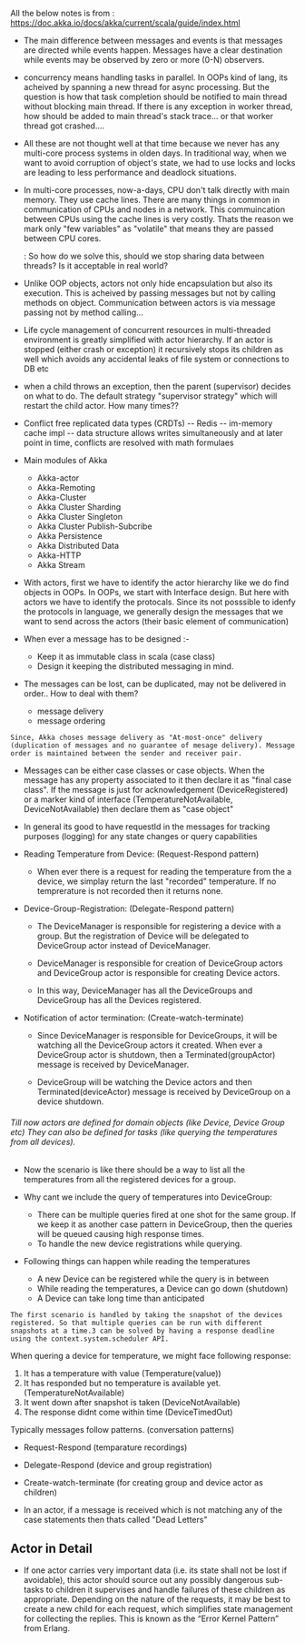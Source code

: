 All the below notes is from : https://doc.akka.io/docs/akka/current/scala/guide/index.html

* The main difference between messages and events is that messages are directed while events happen. Messages have a clear destination while events may be observed by zero or more (0-N) observers.
* concurrency means handling tasks in parallel. In OOPs kind of lang, its acheived by spanning a new thread for async processing. But the question is how that task completion should be notified to main thread without blocking main thread. If there is any exception in worker thread, how should be added to main thread's stack trace... or that worker thread got crashed....
* All these are not thought well at that time because we never has any multi-core process systems in olden days. In traditional way, when we want to avoid corruption of object's state, we had to use locks and locks are leading to less performance and deadlock situations.
* In multi-core processes, now-a-days, CPU don't talk directly with main memory. They use cache lines. There are many things in common in communication of CPUs and nodes in a network. This commuincation between CPUs using the cache lines is very costly. Thats the reason we mark only "few variables" as "volatile" that means they are passed between CPU cores.

	: So how do we solve this, should we stop sharing data between threads? Is it acceptable in real world?

* Unlike OOP objects, actors not only hide encapsulation but also its execution. This is acheived by passing messages but not by calling methods on object. Communication between actors is via message passing not by method calling...

* Life cycle management of concurrent resources in multi-threaded environment is greatly simplified with actor hierarchy. If an actor is stopped (either crash or exception) it recursively stops its children as well which avoids any accidental leaks of file system or connections to DB etc 

* when a child throws an exception, then the parent (supervisor) decides on what to do. The default strategy "supervisor strategy" which will restart the child actor. How many times??

* Conflict free replicated data types (CRDTs) -- Redis -- im-memory cache impl -- data structure allows writes simultaneously and at later point in time, conflicts are resolved with math formulaes

* Main modules of Akka
  - Akka-actor
  - Akka-Remoting
  - Akka-Cluster
  - Akka Cluster Sharding
  - Akka Cluster Singleton
  - Akka Cluster Publish-Subcribe
  - Akka Persistence
  - Akka Distributed Data
  - Akka-HTTP
  - Akka Stream


* With actors, first we have to identify the actor hierarchy like we do find objects in OOPs. In OOPs, we start with Interface design. But here with actors we have to identify the protocals. Since its not posssible to idenfy the protocols in language, we generally design the messages that we want to send across the actors (their basic element of communication)

* When ever a message has to be designed :-
  - Keep it as immutable class in scala (case class)
  - Design it keeping the distributed messaging in mind. 
	
* The messages can be lost, can be duplicated, may not be delivered in order.. How to deal with them?
  - message delivery
  - message ordering	

`Since, Akka choses message delivery as "At-most-once" delivery (duplication of messages and no guarantee of mesage delivery). Message order is maintained between the sender and receiver pair.`	

* Messages can be either case classes or case objects. When the message has any property associated to it then declare it as "final case class". If the message is just for acknowledgement (DeviceRegistered) or a marker kind of interface (TemperatureNotAvailable, DeviceNotAvailable) then declare them as "case object"

* In general its good to have requestId in the messages for tracking purposes (logging) for any state changes or query capabilities

* Reading Temperature from Device: (Request-Respond pattern)

	- When ever there is a request for reading the temperature from the a device, we simplay return the last "recorded" temperature. If no temprerature is not recorded then it returns none.

* Device-Group-Registration: (Delegate-Respond pattern)

	- The DeviceManager is responsible for registering a device with a group. But the registration of Device will be delegated to DeviceGroup actor instead of DeviceManager.

	- DeviceManager is responsible for creation of DeviceGroup actors and DeviceGroup actor is responsible for creating Device actors.

	- In this way, DeviceManager has all the DeviceGroups and DeviceGroup has all the Devices registered.

* Notification of actor termination: (Create-watch-terminate)

	- Since DeviceManager is responsible for DeviceGroups, it will be watching all the DeviceGroup actors it created. When ever a DeviceGroup actor is shutdown, then a Terminated(groupActor) message is received by DeviceManager.

	- DeviceGroup will be watching the Device actors and then Terminated(deviceActor) message is received by DeviceGroup on a device shutdown. 

###### Till now actors are defined for domain objects (like Device, Device Group etc) They can also be defined for tasks (like querying the temperatures from all devices).

* Now the scenario is like there should be a way to list all the temperatures from all the registered devices for a group.

* Why cant we include the query of temperatures into DeviceGroup:
  - There can be multiple queries fired at one shot for the same group. If we keep it as another case pattern in DeviceGroup, then the queries will be queued causing high response times.
  - To handle the new device registrations while querying.

* Following things can happen while reading the temperatures
  - A new Device can be registered while the query is in between
  - While reading the temperatures, a Device can go down (shutdown) 
  - A Device can take long time than anticipated

`The first scenario is handled by taking the snapshot of the devices registered. So that multiple queries can be run with different snapshots at a time.3 can be solved by having a response deadline using the context.system.scheduler API.`

When quering a device for temperature, we might face following response:

1. It has a temperature with value (Temperature(value))
2. It has responded but no temperature is available yet. (TemperatureNotAvailable)
3. It went down after snapshot is taken (DeviceNotAvailable)
4. The response didnt come within time (DeviceTimedOut)

Typically messages follow patterns. (conversation patterns)

* Request-Respond (temparature recordings)
* Delegate-Respond (device and group registration)
* Create-watch-terminate (for creating group and device actor as children)

* In an actor, if a message is received which is not matching any of the case statements then thats called "Dead Letters"

## Actor in Detail

* If one actor carries very important data (i.e. its state shall not be lost if avoidable), this actor should source out any possibly dangerous sub-tasks to children it supervises and handle failures of these children as appropriate. Depending on the nature of the requests, it may be best to create a new child for each request, which simplifies state management for collecting the replies. This is known as the “Error Kernel Pattern” from Erlang.